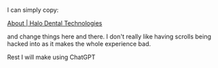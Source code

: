 I can simply copy:

[About | Halo Dental Technologies](https://halodental.com/company)

and change things here and there. I don't really like having scrolls being hacked into as it makes the whole experience bad.

Rest I will make using ChatGPT